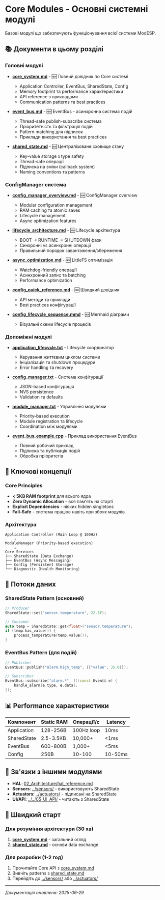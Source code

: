 # Core Modules - Основні системні модулі

Базові модулі що забезпечують функціонування всієї системи ModESP.

## 📚 Документи в цьому розділі

### Головні модулі
- **[core_system.md](core_system.md)** - 🆕 Повний довідник по Core системі
  - Application Controller, EventBus, SharedState, Config
  - Memory footprint та performance характеристики
  - API reference з прикладами
  - Communication patterns та best practices

- **[event_bus.md](event_bus.md)** - 🆕 EventBus - асинхронна система подій
  - Thread-safe publish-subscribe система
  - Пріоритетність та фільтрація подій
  - Pattern matching для підписок
  - Приклади використання та best practices

- **[shared_state.md](shared_state.md)** - 🆕 Централізоване сховище стану
  - Key-value storage з type safety
  - Thread-safe операції
  - Підписка на зміни (callback system)
  - Naming conventions та patterns

### ConfigManager система
- **[config_manager_overview.md](config_manager_overview.md)** - 🆕 ConfigManager overview
  - Modular configuration management
  - RAM caching та atomic saves
  - Lifecycle management
  - Async optimization features

- **[lifecycle_architecture.md](lifecycle_architecture.md)** - 🆕 Lifecycle архітектура
  - BOOT → RUNTIME → SHUTDOWN фази
  - Синхронні vs асинхронні операції
  - Правильний порядок завантаження/збереження

- **[async_optimization.md](async_optimization.md)** - 🆕 LittleFS оптимізація
  - Watchdog-friendly операції
  - Асинхронний запис та batching
  - Performance optimization

- **[config_quick_reference.md](config_quick_reference.md)** - 🆕 Швидкий довідник
  - API методи та приклади
  - Best practices конфігурації

- **[config_lifecycle_sequence.mmd](config_lifecycle_sequence.mmd)** - 🆕 Mermaid діаграми
  - Візуальні схеми lifecycle процесів

### Допоміжні модулі
- **[application_lifecycle.txt](application_lifecycle.txt)** - Lifecycle координатор
  - Керування життєвим циклом системи
  - Ініціалізація та shutdown процедури
  - Error handling та recovery

- **[config_manager.txt](config_manager.txt)** - Система конфігурації
  - JSON-based конфігурація
  - NVS persistence
  - Validation та defaults

- **[module_manager.txt](module_manager.txt)** - Управління модулями
  - Priority-based execution
  - Module registration та lifecycle
  - Coordination між модулями

- **[event_bus_example.cpp](event_bus_example.cpp)** - Приклад використання EventBus
  - Повний робочий приклад
  - Підписка та публікація подій
  - Обробка пріоритетів

## 🎯 Ключові концепції

### Core Principles
- **< 5KB RAM footprint** для всього ядра
- **Zero Dynamic Allocation** - вся пам'ять на старті
- **Explicit Dependencies** - ніяких hidden singletons
- **Fail-Safe** - система працює навіть при збоях модулів

### Архітектура
```
Application Controller (Main Loop @ 100Hz)
    ↓
ModuleManager (Priority-based execution)
    ↓
Core Services
├── SharedState (Data Exchange)
├── EventBus (Async Messaging) 
├── Config (Persistent Storage)
└── Diagnostic (Health Monitoring)
```

## 🔄 Потоки даних

### SharedState Pattern (основний)
```cpp
// Producer
SharedState::set("sensor.temperature", 22.5f);

// Consumer  
auto temp = SharedState::get<float>("sensor.temperature");
if (temp.has_value()) {
    process_temperature(temp.value());
}
```

### EventBus Pattern (для подій)
```cpp
// Publisher
EventBus::publish("alarm.high_temp", {{"value", 35.0}});

// Subscriber
EventBus::subscribe("alarm.*", [](const Event& e) {
    handle_alarm(e.type, e.data);
});
```

## 📊 Performance характеристики

| Компонент | Static RAM | Операції/с | Latency |
|-----------|------------|------------|---------|
| Application | 128-256B | 100Hz loop | 10ms |
| SharedState | 2.5-3.5KB | 10,000+ | <1ms |
| EventBus | 600-800B | 1,000+ | <5ms |
| Config | 256B | 10-100 | 10-50ms |

## 🔗 Зв'язки з іншими модулями

- **HAL**: [02_Architecture/hal_reference.md](../../02_Architecture/hal_reference.md)
- **Sensors**: [../sensors/](../sensors/README.md) - використовують SharedState
- **Actuators**: [../actuators/](../actuators/README.md) - підписані на SharedState
- **UI/API**: [../../05_UI_API/](../../05_UI_API/README.md) - читають з SharedState

## 🚀 Швидкий старт

### Для розуміння архітектури (30 хв)
1. **[core_system.md](core_system.md)** - загальний огляд
2. **[shared_state.md](shared_state.md)** - основи data exchange

### Для розробки (1-2 год)
1. Прочитайте Core API з [core_system.md](core_system.md)
2. Вивчіть patterns з [shared_state.md](shared_state.md)
3. Перейдіть до [../sensors/](../sensors/README.md) або [../actuators/](../actuators/README.md)

---

*Документація оновлена: 2025-06-29*
